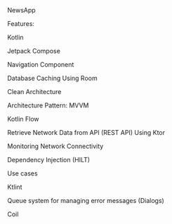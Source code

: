 NewsApp

Features:

Kotlin

Jetpack Compose

Navigation Component

Database Caching Using Room

Clean Architecture

Architecture Pattern: MVVM

Kotlin Flow

Retrieve Network Data from API (REST API) Using Ktor

Monitoring Network Connectivity

Dependency Injection (HILT)

Use cases

Ktlint

Queue system for managing error messages (Dialogs)

Coil
